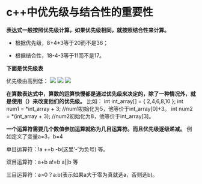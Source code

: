 # c++中优先级与结合性的重要性

**表达式一般按照优先级计算，如果优先级相同，就按照结合性来计算。**

- 根据优先级，8+4*3等于20而不是36；

- 根据结合性，18-4-3等于11而不是17。

**下面是优先级表**

优先级由高到低：
![](https://gss0.baidu.com/-Po3dSag_xI4khGko9WTAnF6hhy/zhidao/pic/item/a686c9177f3e670992a12c7d3dc79f3df9dc558a.jpg)
![](https://gss0.baidu.com/7Po3dSag_xI4khGko9WTAnF6hhy/zhidao/pic/item/b17eca8065380cd796bccb6fa744ad3458828195.jpg)
![](https://gss0.baidu.com/-fo3dSag_xI4khGko9WTAnF6hhy/zhidao/pic/item/d01373f082025aaf2a6b1749fdedab64024f1ad2.jpg)

**在算数表达式中，算数的运算快慢都是通过优先级来决定的，除了一种情况外，就是使用（）来改变他们的优先级。**
比如：
int int_array[] = { 2,4,6,8,10 };
int num1 = *int_array + 3;    //num1初始化为5，他等价于int_array[0]+3。
int num2 = *(int_array + 3);  //num2初始化为8，他等价于int_array[3]。

**一个运算符需要几个数值参加运算就称为几目运算符。而且优先级逐级递减。**
例如定义了变量a=3，b=4

单目运算符：!a   ++b  -b(这里‘-’为负号) 等。

 

双目运算符：a+b a!=b a||b 等

 

三目运算符：a>0？a:b(表示如果a大于零为真就选a，否则选b)。